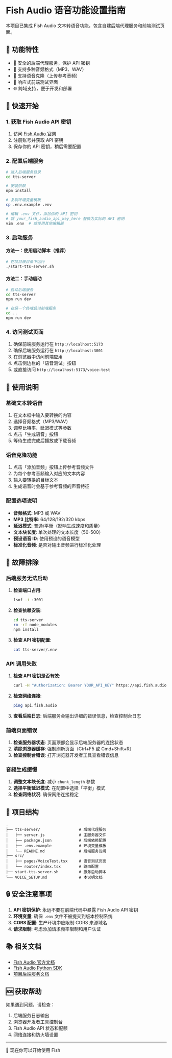 # Fish Audio 语音功能设置指南

本项目已集成 Fish Audio 文本转语音功能，包含自建后端代理服务和前端测试页面。

## 🎯 功能特性

- 🔐 安全的后端代理服务，保护 API 密钥
- 🎵 支持多种音频格式（MP3、WAV）
- 🎤 支持语音克隆（上传参考音频）
- 📱 响应式前端测试界面
- 🌐 跨域支持，便于开发和部署

## 🚀 快速开始

### 1. 获取 Fish Audio API 密钥

1. 访问 [Fish Audio 官网](https://fish.audio/)
2. 注册账号并获取 API 密钥
3. 保存你的 API 密钥，稍后需要配置

### 2. 配置后端服务

```bash
# 进入后端服务目录
cd tts-server

# 安装依赖
npm install

# 复制环境变量模板
cp .env.example .env

# 编辑 .env 文件，添加你的 API 密钥
# 将 your_fish_audio_api_key_here 替换为实际的 API 密钥
vim .env  # 或使用其他编辑器
```

### 3. 启动服务

#### 方法一：使用启动脚本（推荐）

```bash
# 在项目根目录下运行
./start-tts-server.sh
```

#### 方法二：手动启动

```bash
# 启动后端服务
cd tts-server
npm run dev

# 在另一个终端启动前端服务
cd ..
npm run dev
```

### 4. 访问测试页面

1. 确保前端服务运行在 `http://localhost:5173`
2. 确保后端服务运行在 `http://localhost:3001`
3. 在浏览器中访问前端应用
4. 点击侧边栏的「语音测试」按钮
5. 或直接访问 `http://localhost:5173/voice-test`

## 📖 使用说明

### 基础文本转语音

1. 在文本框中输入要转换的内容
2. 选择音频格式（MP3/WAV）
3. 调整比特率、延迟模式等参数
4. 点击「生成语音」按钮
5. 等待生成完成后播放或下载音频

### 语音克隆功能

1. 点击「添加音频」按钮上传参考音频文件
2. 为每个参考音频输入对应的文本内容
3. 输入要转换的目标文本
4. 生成语音时会基于参考音频的声音特征

### 配置选项说明

- **音频格式**: MP3 或 WAV
- **MP3 比特率**: 64/128/192/320 kbps
- **延迟模式**: 普通/平衡（影响生成速度和质量）
- **文本块长度**: 单次处理的文本长度（50-500）
- **预设语音 ID**: 使用预设的语音模型
- **标准化音频**: 是否对输出音频进行标准化处理

## 🔧 故障排除

### 后端服务无法启动

1. **检查端口占用**:
   ```bash
   lsof -i :3001
   ```

2. **检查依赖安装**:
   ```bash
   cd tts-server
   rm -rf node_modules
   npm install
   ```

3. **检查 API 密钥配置**:
   ```bash
   cat tts-server/.env
   ```

### API 调用失败

1. **检查 API 密钥是否有效**:
   ```bash
   curl -H "Authorization: Bearer YOUR_API_KEY" https://api.fish.audio/v1/models
   ```

2. **检查网络连接**:
   ```bash
   ping api.fish.audio
   ```

3. **查看后端日志**:
   后端服务会输出详细的错误信息，检查控制台日志

### 前端页面错误

1. **检查服务器状态**: 页面顶部会显示后端服务器的连接状态
2. **清除浏览器缓存**: 强制刷新页面（Ctrl+F5 或 Cmd+Shift+R）
3. **检查控制台错误**: 打开浏览器开发者工具查看错误信息

### 音频生成缓慢

1. **调整文本块长度**: 减小 `chunk_length` 参数
2. **选择平衡延迟模式**: 在配置中选择「平衡」模式
3. **检查网络状况**: 确保网络连接稳定

## 📁 项目结构

```
.
├── tts-server/                 # 后端代理服务
│   ├── server.js               # 主服务器文件
│   ├── package.json            # 后端依赖配置
│   ├── .env.example            # 环境变量模板
│   └── README.md               # 后端服务说明
├── src/
│   ├── pages/VoiceTest.tsx     # 语音测试页面
│   └── router/index.tsx        # 路由配置
├── start-tts-server.sh         # 服务启动脚本
└── VOICE_SETUP.md              # 本说明文档
```

## 🔒 安全注意事项

1. **API 密钥保护**: 永远不要在前端代码中暴露 Fish Audio API 密钥
2. **环境变量**: 确保 `.env` 文件不被提交到版本控制系统
3. **CORS 配置**: 生产环境中应限制 CORS 来源域名
4. **请求限制**: 考虑添加请求频率限制和用户认证

## 📚 相关文档

- [Fish Audio 官方文档](https://docs.fish.audio/)
- [Fish Audio Python SDK](https://github.com/fishaudio/fish-speech)
- [项目后端服务文档](./tts-server/README.md)

## 🆘 获取帮助

如果遇到问题，请检查：

1. 后端服务日志输出
2. 浏览器开发者工具控制台
3. Fish Audio API 状态和配额
4. 网络连接和防火墙设置

---

🎉 现在你可以开始使用 Fish